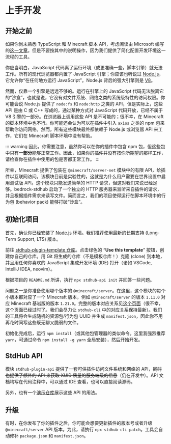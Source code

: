 # 上手开发

## 开始之前

如果你尚未熟悉 TypeScript 和 Minecraft 脚本 API，考虑阅读由 Microsoft 编写的[这一文章](https://learn.microsoft.com/en-us/minecraft/creator/documents/scriptingintroduction?view=minecraft-bedrock-stable)。但是不要按其中的说明操作，因为我们提供了简化配置开发环境这一流程的工具。

你应当明白，JavaScript 代码离了运行环境（或更准确一些，脚本引擎）就无法工作。所有的现代浏览器都内置了 JavaScript 引擎；你应该也听说过 [Node.js](https://nodejs.org/)，它允许你“在任何地方运行 JavaScript”。Node.js 背后的强大引擎则是 [V8](https://v8.dev/)。

然而，仅靠一个引擎是远远不够的。运行在引擎上的 JavaScript 代码无法脱离它的“沙盒”，也就是说，它没有对文件系统、网络之类的系统级特性的访问权限。你可能会说 Node.js 提供了 `node:fs` 和 `node:http` 之类的 API，但是实际上，这些 API 是由 C 或 C++ 写成的，通过某种方式对 JavaScript 代码开放，已经不属于 V8 引擎的一部分。在浏览器上调用这些 API 是不可能的；很不幸，在 Minecraft 的脚本环境中也不行。你可能还会认为可以在插件中引入 `axios` 之类的 npm 包来帮助你访问网络。然而，所有这些模块最终都依赖于 Node.js 或浏览器 API 来工作，它们在 Minecraft 脚本环境中没有帮助。

::: warning
因此，你需要注意，虽然你可以在你的插件中包含 npm 包，但这些包中只有**一部分**能够正常工作。因此，如果你的插件并没有按你所期望的那样工作，请检查你在插件中使用的包是否都正常工作。
:::

所幸，Minecraft 提供了包装在 `@minecraft/server-net` 模块中的有限 API，给插件以互联网访问。该模块目前是实验性的，这就是为什么用户需要在世界设置中启用测试版 API。这个模块只能发送简单的 HTTP 请求，但这对我们来说已经足够。bedrock-stdhub 启动了一个独立的 HTTP 服务器来监听来自插件的请求，并且根据插件需求来读写文件。简而言之，我们的项目使得运行在脚本环境中的行为包 (behavior pack) 能够打破“沙盒”。

## 初始化项目

首先，确认你已经安装了 [Node.js](https://nodejs.org/) 环境。我们推荐使用最新的长期支持 (Long-Term Support, LTS) 版本。

前往 [stdhub-plugin-template 仓库](https://github.com/bedrock-stdhub/stdhub-plugin-template)。点击绿色的 “**Use this template**” 按钮，创建你自己的仓库。用 Git 将生成的仓库（不是模板仓库！）克隆 (clone) 到本地，并且用任何你喜欢的 JavaScript 集成开发环境 (IDE) 打开（诸如 VSCode, IntelliJ IDEA, neovim）。

根据项目的 `README.md` 所讲，执行 `npx stdhub-api init` 并回答一些问题。

问题之一是你准备使用哪个版本的 `@minecraft/server`。在这里，这个模块的每个小版本都对应了一个 Minecraft 版本，例如 `@minecraft/server` 的版本 `1.11.0` 对应 Minecraft 基岩版的版本 `1.21.0`。完整的版本对应关系见[这个页面](https://learn.microsoft.com/en-us/minecraft/creator/documents/scriptversioning?view=minecraft-bedrock-stable)（很不幸，这个页面已经过时了。我们会尽力让 `stdhub-cli` 中的对应关系保持最新）。我们的工具将会生成随机的资源包/行为包 UUID 并生成 `manifest.json`，因此你不用再花时间写这些既无聊又脆弱的文件。

初始化完成后，运行 `npm install`（或其他包管理器的类似命令。这里我强烈推荐 `yarn`，可通过命令 `npm install -g yarn` 全局安装），然后开始开发。

## StdHub API

模块 `stdhub-plugin-api` 提供了一套可供插件访问文件系统和网络的 API，~~同时也提供了额外的 API 来获取 XUID 质量的服务端级的信息~~（仍在开发中）。API 文档均写在代码注释中，可以通过 IDE 查看，也可以直接阅读源码。

另外，也有一个[演示仓库](https://github.com/bedrock-stdhub/stdhub-plugin-demo)展示这些 API 的用法。

## 升级

有时，在你发布了你的插件之后，你可能会想要更新插件的版本号或者升级 `@minecraft/server` API 版本。为此，请执行 `npx stdhub-cli patch`。工具会自动修补 `package.json` 和 `manifest.json`。
